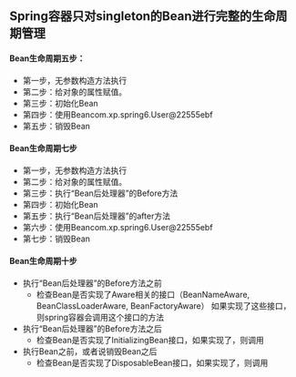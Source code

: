 ## Spring容器只对singleton的Bean进行完整的生命周期管理

#### Bean生命周期五步：
* 第一步，无参数构造方法执行
* 第二步：给对象的属性赋值。
* 第三步：初始化Bean
* 第四步：使用Beancom.xp.spring6.User@22555ebf
* 第五步：销毁Bean

#### Bean生命周期七步
* 第一步，无参数构造方法执行
* 第二步：给对象的属性赋值。
* 第三步：执行“Bean后处理器”的Before方法
* 第四步：初始化Bean
* 第五步：执行“Bean后处理器”的after方法
* 第六步：使用Beancom.xp.spring6.User@22555ebf
* 第七步：销毁Bean

#### Bean生命周期十步
* 执行“Bean后处理器”的Before方法之前
  * 检查Bean是否实现了Aware相关的接口（BeanNameAware, BeanClassLoaderAware, BeanFactoryAware）
  如果实现了这些接口，则spring容器会调用这个接口的方法
* 执行“Bean后处理器”的Before方法之后
  * 检查Bean是否实现了InitializingBean接口，如果实现了，则调用
* 执行Bean之前，或者说销毁Bean之后
  * 检查Bean是否实现了DisposableBean接口，如果实现了，则调用